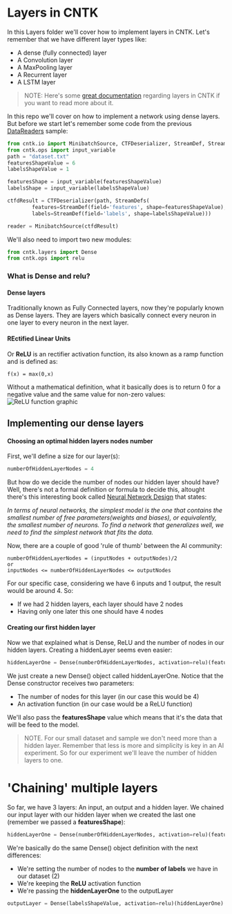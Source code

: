 # Layers in CNTK #
In this Layers folder we'll cover how to implement layers in CNTK.
Let's remember that we have different layer types like:
- A dense (fully connected) layer
- A Convolution layer
- A MaxPooling layer
- A Recurrent layer
- A LSTM layer

>NOTE: Here's some [great documentation](https://www.cntk.ai/pythondocs/layerref.html) regarding layers in CNTK if you want to read more about it.

In this repo we'll cover on how to implement a network using dense layers. But before we start let's remember some code from the previous [DataReaders](https://github.com/JorgeCupi/CNTKSamples/tree/master/python/04_DataReaders) sample:

```python
from cntk.io import MinibatchSource, CTFDeserializer, StreamDef, StreamDefs
from cntk.ops import input_variable
path = "dataset.txt"
featuresShapeValue = 6
labelsShapeValue = 1

featuresShape = input_variable(featuresShapeValue)
labelsShape = input_variable(labelsShapeValue)

ctfdResult = CTFDeserializer(path, StreamDefs(
        features=StreamDef(field='features', shape=featuresShapeValue),
        labels=StreamDef(field='labels', shape=labelsShapeValue)))

reader = MinibatchSource(ctfdResult)
```

We'll also need to import two new modules:
```python
from cntk.layers import Dense
from cntk.ops import relu
```

### What is Dense and relu? ###
#### Dense layers ####
Traditionally known as Fully Connected layers, now they're popularly known as Dense layers. They are layers which basically connect every neuron in one layer to every neuron in the next layer.
#### REctified Linear Units ####
Or **ReLU** is an rectifier activation function, its also known as a ramp function and is defined as:
```console
f(x) = max(0,x)
```
Without a mathematical definition, what it basically does is to return 0 for a negative value and the same value for non-zero values:
![ReLU function graphic](https://upload.wikimedia.org/wikipedia/en/thumb/6/6c/Rectifier_and_softplus_functions.svg/330px-Rectifier_and_softplus_functions.svg.png)

## Implementing our dense layers ##
#### Choosing an optimal hidden layers nodes number ####
First, we'll  define a size for our layer(s):
```python
numberOfHiddenLayerNodes = 4
```
But how do we decide the number of nodes our hidden layer should have? Well, there's not a formal definition or formula to decide this,  altought there's this interesting book called [Neural Network Design](http://hagan.okstate.edu/NNDesign.pdf#page=469) that states:

*In terms of neural networks, the simplest model is the one that contains the smallest number of free parameters(weights and biases), or equivalently, the smallest number of neurons. To find a network that generalizes well, we need to find the simplest network that fits the data.*

Now, there are a couple of good 'rule of thumb' between the AI community:
```console
numberOfHiddenLayerNodes = (inputNodes + outputNodes)/2
or
inputNodes <= numberOfHiddenLayerNodes <= outputNodes 
```

For our specific case, considering we have 6 inputs and 1 output, the result would be around 4. So:
- If we had 2 hidden layers, each layer should have 2 nodes
- Having only one later this one should have 4 nodes

#### Creating our first hidden layer ####
Now we that explained what is Dense, ReLU and the number of nodes in our hidden layers. Creating a hiddenLayer seems even easier:
```python
hiddenLayerOne = Dense(numberOfHiddenLayerNodes, activation=relu)(featuresShape)
```
We just create a new Dense() object called hiddenLayerOne. Notice that the Dense constructor receives two parameters:
- The number of nodes for this layer (in our case this would be 4)
- An activation function (in our case would be a ReLU function)

We'll also pass the **featuresShape** value which means that it's the data that will be feed to the model.

>NOTE. For our small dataset and sample we don't need more than a hidden layer. Remember that less is more and simplicity is key in an AI experiment. So for our experiment we'll leave the number of hidden layers to one.

# 'Chaining' multiple layers #
So far, we have 3 layers: An input, an output and a hidden layer.
We chained our input layer with our hidden layer when we created the last one (remember we passed a **featuresShape**):

```python
hiddenLayerOne = Dense(numberOfHiddenLayerNodes, activation=relu)(featuresShape)
```

We're basically do the same Dense() object definition with the next differences:
-  We're setting the number of nodes to the **number of labels** we have in our dataset (2)
- We're keeping the **ReLU** activation function
- We're passing the **hiddenLayerOne** to the outputLayer
```python
outputLayer = Dense(labelsShapeValue, activation=relu)(hiddenLayerOne)
```